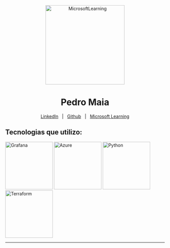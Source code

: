 <div align="center" id="top">
  <img src="https://docs.microsoft.com/en-us/media/learn/home/learn_background_dark.png?branch=main" alt="MicrosoftLearning" height="250px"/>
</div>
<h1 align="center">Pedro Maia</h1>
<div style="">
  <div style="margin: 0 auto">
  <p align="center">
    <a href="https://www.linkedin.com/in/pedroasmaia/">LinkedIn</a> &#xa0; | &#xa0;
    <a href="https://github.com/Pedroasmaia">Github</a> &#xa0; | &#xa0;
    <a href="https://docs.microsoft.com/pt-br/users/pedroasmaia/">Microsoft Learning</a> 
  </p>
  <p align="center">
    <h2>Tecnologias que utilizo:</h2>
    <img src="https://cdn.jsdelivr.net/gh/devicons/devicon/icons/grafana/grafana-original.svg" width="150px" alt="Grafana"/>
    <img src="https://cdn.jsdelivr.net/gh/devicons/devicon/icons/azure/azure-original.svg" width="150px" alt="Azure"/>
    <img src="https://cdn.jsdelivr.net/gh/devicons/devicon/icons/python/python-original.svg"  width="150px" alt="Python"/>    
    <img src="https://cdn.jsdelivr.net/gh/devicons/devicon/icons/terraform/terraform-original.svg" width="150px" alt="Terraform"/>
  </p>
  </div>
<hr>
